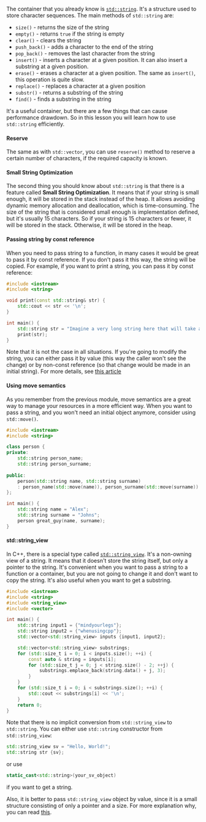 The container that you already know is [`std::string`](https://en.cppreference.com/w/cpp/string/basic_string). It's a structure used to store character sequences. 
The main methods of `std::string` are:
* `size()` - returns the size of the string
* `empty()` - returns `true` if the string is empty
* `clear()` - clears the string
* `push_back()` - adds a character to the end of the string
* `pop_back()` - removes the last character from the string
* `insert()` - inserts a character at a given position. It can also insert a substring at a given position.
* `erase()` - erases a character at a given position. The same as `insert()`, this operation is quite slow.
* `replace()` - replaces a character at a given position
* `substr()` - returns a substring of the string
* `find()` - finds a substring in the string

It's a useful container, but there are a few things that can cause performance drawdown. So in this lesson you will learn how to use `std::string` efficiently.

#### Reserve
The same as with `std::vector`, you can use `reserve()` method to reserve a certain number of characters, if the required capacity is known.

#### Small String Optimization
The second thing you should know about `std::string` is that there is a feature called **Small String Optimization**. It means that if your string is small enough, it will be stored in the stack instead of the heap. It allows avoiding dynamic memory allocation and deallocation, which is time-consuming. The size of the string that is considered small enough is implementation defined, but it's usually 15 characters. So if your string is 15 characters or fewer, it will be stored in the stack. Otherwise, it will be stored in the heap.

#### Passing string by const reference
When you need to pass string to a function, in many cases it would be great to pass it by const reference. If you don't pass it this way, the string will be copied. For example, if you want to print a string, you can pass it by const reference:

```cpp
#include <iostream>
#include <string>

void print(const std::string& str) {
    std::cout << str << '\n';
}

int main() {
    std::string str = "Imagine a very long string here that will take a loooooot of time to copy";
    print(str);
}
```
Note that it is not the case in all situations. If you're going to modify the string, you can either pass it by value (this way the caller won't see the change) or by non-const reference (so that change would be made in an initial string). For more details, see [this article](https://belaycpp.com/2022/02/15/constant-references-are-not-always-your-friends/) 

#### Using move semantics
As you remember from the previous module, move semantics are a great way to manage your resources in a more efficient way. When you want to pass a string, and you won't need an initial object anymore, consider using `std::move()`.

```cpp
#include <iostream>
#include <string>

class person {
private:
    std::string person_name;
    std::string person_surname;
    
public:
    person(std::string name, std::string surname)
    : person_name(std::move(name)), person_surname(std::move(surname)) {}
};

int main() {
    std::string name = "Alex";
    std::string surname = "Johns";
    person great_guy(name, surname);
}
```

#### std::string_view
In C++, there is a special type called [`std::string_view`](https://en.cppreference.com/w/cpp/string/basic_string_view). It's a non-owning view of a string. It means that it doesn't store the string itself, but only a pointer to the string. It's convenient when you want to pass a string to a function or a container, but you are not going to change it and don't want to copy the string. It's also useful when you want to get a substring.

```cpp
#include <iostream>
#include <string>
#include <string_view>
#include <vector>

int main() {
    std::string input1 = {"mindyourlegs"};
    std::string input2 = {"whenusingcpp"};
    std::vector<std::string_view> inputs {input1, input2};

    std::vector<std::string_view> substrings;
    for (std::size_t i = 0; i < inputs.size(); ++i) {
        const auto & string = inputs[i];
        for (std::size_t j = 0; j < string.size() - 2; ++j) {
            substrings.emplace_back(string.data() + j, 3);
        }
    }
    for (std::size_t i = 0; i < substrings.size(); ++i) {
        std::cout << substrings[i] << '\n';
    }
    return 0;
}
```

Note that there is no implicit conversion from `std::string_view` to `std::string`. You can either use `std::string` constructor from `std::string_view`:
```cpp 
std::string_view sv = "Hello, World!";
std::string str {sv};
```
or use
```cpp
static_cast<std::string>(your_sv_object)
```
if you want to get a string.

Also, it is better to pass `std::string_view` object by value, since it is a small structure consisting of only a pointer and a size. For more explanation why, you can read [this](https://quuxplusone.github.io/blog/2021/11/09/pass-string-view-by-value/).  
